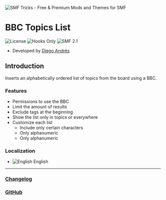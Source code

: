 ![SMF Tricks - Free & Premium Mods and Themes for SMF](https://smftricks.com/logos/logo.png)

# BBC Topics List
![License](https://img.shields.io/badge/License-MPL%202.0-248049) ![Hooks Only](https://img.shields.io/badge/Hooks%20Only-Yes-6041a3) ![SMF 2.1](https://img.shields.io/badge/SMF-2.1-3f73a0)

* Developed by [Diego Andrés](https://github.com/DiegoAndresCortes)

## Introduction
Inserts an alphabetically ordered list of topics from the board using a BBC.

### Features
- Permissions to use the BBC
- Limit the amount of results
- Exclude tags at the beginning
- Show the list only in topics or everywhere
- Customize each list
  - Include only certain characters
  - Only alphanumeric
  - Only alphanumeric

### Localization
- ![English](https://www.simplemachines.org/site_images/lang/english.gif) English
---
### [Changelog](https://github.com/SMFTricks/BBC-Topics-List/blob/main/CHANGELOG.md)
### [GitHub](https://github.com/SMFTricks/Topics-List-BBC)